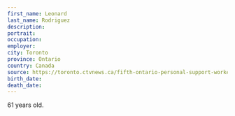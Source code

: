 ```yaml
---
first_name: Leonard
last_name: Rodriguez
description: 
portrait: 
occupation: 
employer: 
city: Toronto
province: Ontario
country: Canada
source: https://toronto.ctvnews.ca/fifth-ontario-personal-support-worker-dies-after-contracting-covid-19-1.4930176?cache=%3FclipId%3D104062%2F5-things-to-know-for-monday-october-28-2019-1.4658248
birth_date: 
death_date: 
---
```


61 years old.
